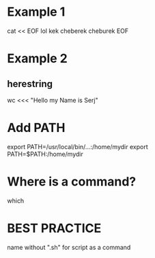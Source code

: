 # Example 1
cat << EOF
lol
kek
cheberek
cheburek
EOF

# Example 2
## herestring
wc <<< "Hello my Name is Serj"

# Add PATH
export PATH=/usr/local/bin/...:/home/mydir
export PATH=$PATH:/home/mydir

# Where is a command?
which <command>

# BEST PRACTICE
name without ".sh" for script as a command